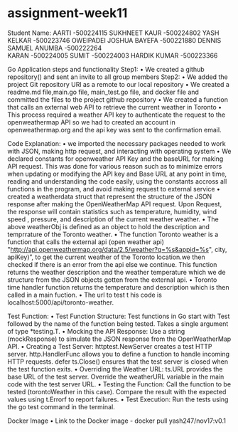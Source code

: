 # assignment-week11
Student Name:
AARTI -500224115 
SUKHNEET KAUR -500224802 
YASH KELKAR -500223746 
OWEIPADEI JOSHUA BAYEFA -500221880 
DENNIS SAMUEL ANUMBA -500222264  
KARAN -500224005
 SUMIT -500224003 
HARDIK KUMAR -500223366 


Go Application steps and functionality
Step1:
•	We created a github repository() and sent an invite to all group members
Step2:
•	We added the project Git repository URl as a remote to our local repository
•	We created a readme.md file,main.go file, main_test.go file, and docker file and committed the files to the project github repository
•	We created a function that calls an external web API to retrieve the current weather in Toronto
•	This process required a weather API key to authenticate the request to the openweathermap API so we had to created an account in openweathermap.org and the api key was sent to the confirmation email.

Code Explanation:
•	we imported the necessary packages needed to work with JSON, making http request, and interacting with operating system 
•	We declared constants for openweather API Key and the baseURL for making API request. This was done for various reason such as  to minimize errors when updating or modifying the API key and Base URL at any point in time, reading and understanding the code easily, using the constants accross all functions in the program, and avoid making request to external service
•	created a weatherdata struct that represent the structure of the JSON response after making the OpenWeatherMap API request. Upon Request, the response will contain statistics such as  temperature, humidity, wind speed , pressure, and description of the current weather weather.
•	The above weatherObj is defined as an object to hold the description and temprrature of the Toronto weather.
•	The function Toronto weather is a function that calls the external api (open weather api) "http://api.openweathermap.org/data/2.5/weather?q=%s&appid=%s", city, apiKey)”, to get the current weather of the Toronto location.we then checked if there is an error from the api else we continue. This function returns the weather description and the weather temperature which we de structure from the JSON objects gotten from the external api.
•	Toronto time handler function returns the temperature and description which is then called in a main fuction. 
•	The url to test t his code is localhost:5000/api/toronto-weather.

Test Function:
•	Test Function Structure:
Test functions in Go start with Test followed by the name of the function being tested.
Takes a single argument of type *testing.T.
•	Mocking the API Response:
Use a string (mockResponse) to simulate the JSON response from the OpenWeatherMap API.
•	Creating a Test Server:
httptest.NewServer creates a test HTTP server.
http.HandlerFunc allows you to define a function to handle incoming HTTP requests.
defer ts.Close() ensures that the test server is closed when the test function exits.
•	Overriding the Weather URL:
ts.URL provides the base URL of the test server.
Override the weatherURL variable in the main code with the test server URL.
•	Testing the Function:
Call the function to be tested (torontoWeather in this case).
Compare the result with the expected values using t.Errorf to report failures.
•	Test Execution:
Run the tests using the go test command in the terminal.

Docker Image
•	Link to the Docker image - docker pull yash247/nov17:v0.1